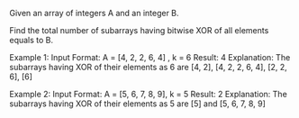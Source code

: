 Given an array of integers A and an integer B.

Find the total number of subarrays having bitwise XOR of all elements equals to B.

Example 1:
Input Format:
 A = [4, 2, 2, 6, 4] , k = 6
Result:
 4
Explanation:
 The subarrays having XOR of their elements as 6 are  [4, 2], [4, 2, 2, 6, 4], [2, 2, 6], [6]

Example 2:
Input Format:
 A = [5, 6, 7, 8, 9], k = 5
Result:
 2
Explanation:
 The subarrays having XOR of their elements as 5 are [5] and [5, 6, 7, 8, 9]